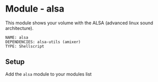 # Module - alsa

This module shows your volume with the ALSA (advanced linux sound architecture).

```
NAME: alsa
DEPENDENCIES: alsa-utils (amixer)
TYPE: Shellscript
```

## Setup
Add the `alsa` module to your modules list

